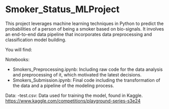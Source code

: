 # Smoker_Status_MLProject
This project leverages machine learning techniques in Python to predict the probabilities of a person of being a smoker based on bio-signals. It involves an end-to-end data pipeline that incorporates data preprocessing and classification model building. 

You will find: 

Notebooks: 

- Smokers_Preprocessing.ipynb: Including raw code for the data analysis and preprocessing of it, which motivated the latest decisions.
- Smokers_Submission.ipynb: Final code including the transformation of the data and a pipeline of the modeling process.

Data: 
-test.csv: Data used for training the model, found in Kaggle. https://www.kaggle.com/competitions/playground-series-s3e24
